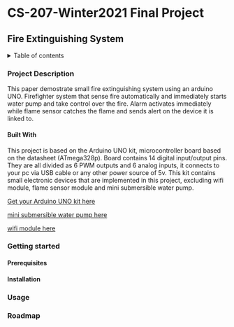# CS-207-Winter2021 Final Project

## Fire Extinguishing System
<details>
<summary>Table of contents</summary>

+ [Project Description](#project-description)
  + [Built with](#built-with)
+ [Getting started](#getting-started)
  + [Prerequisites](#prerequisites)
  + [Installation](#installation)
+ [Usage](#usage)
+ [Roadmap](#roadmap)
</details>
 
### Project Description

This paper demostrate small fire extinguishing system using an arduino UNO. Firefighter system that sense fire automatically and immediately starts water pump and take control over the fire. Alarm activates immediately while flame sensor catches the flame and sends alert on the device it is linked to.

#### Built With
This project is based on the Arduino UNO kit, microcontroller board based on the datasheet (ATmega328p). Board contains 14 digital input/output pins. They are all divided as 6 PWM outputs and 6 analog inputs, it connects to your pc via USB cable or any other power source of 5v. This kit contains small electronic devices that are implemented in this project, excluding wifi module, flame sensor module and mini submersible water pump.

[Get your Arduino UNO kit here](https://solarbotics.com/product/ardx/)
   
[mini submersible water pump here](https://www.amazon.ca/Amphibious-Circulation-Submersible-Fountain-Hydroponics/dp/B07QSJ4BF1/ref=sr_1_17?dchild=1&keywords=Mini+Water+Pump&qid=1617756177&sr=8-17)

[wifi module here](https://www.amazon.ca/KeeYees-Internet-Development-Wireless-Compatible/dp/B07PR9T5R5/ref=sr_1_10?crid=XX1KHUHMMUKP&dchild=1&keywords=wifi+module+esp8266&qid=1617756353&sprefix=wifi+module+esp%2Caps%2C195&sr=8-10)


### Getting started


#### Prerequisites


#### Installation


### Usage


### Roadmap
